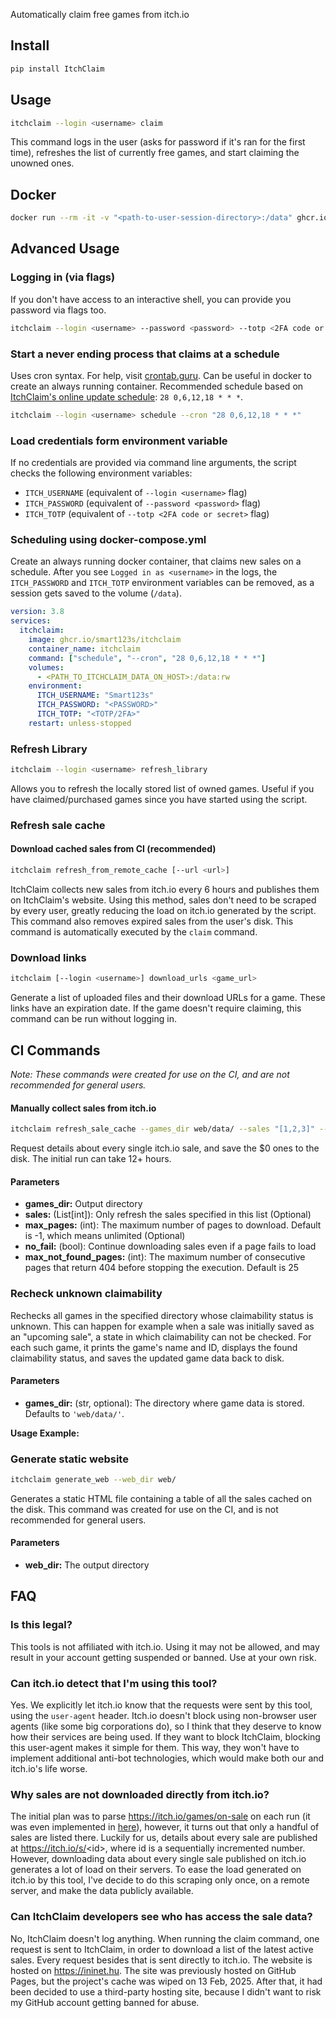 Automatically claim free games from itch.io

## Install
```bash
pip install ItchClaim
```

## Usage

```bash
itchclaim --login <username> claim
```
This command logs in the user (asks for password if it's ran for the first time), refreshes the list of currently free games, and start claiming the unowned ones.

## Docker

```bash
docker run --rm -it -v "<path-to-user-session-directory>:/data" ghcr.io/smart123s/itchclaim --login <username> claim
```

## Advanced Usage

### Logging in (via flags)
If you don't have access to an interactive shell, you can provide you password via flags too.

```bash
itchclaim --login <username> --password <password> --totp <2FA code or secret>
```

### Start a never ending process that claims at a schedule
Uses cron syntax. For help, visit [crontab.guru](https://crontab.guru).
Can be useful in docker to create an always running container.
Recommended schedule based on [ItchClaim's online update schedule](https://github.com/Smart123s/ItchClaim/blob/6704228164afa65a6501d5a2375aa2bc0a12e117/.github/workflows/web.yml#L21): `28 0,6,12,18 * * *`.
```bash
itchclaim --login <username> schedule --cron "28 0,6,12,18 * * *"
```

### Load credentials form environment variable
If no credentials are provided via command line arguments, the script checks the following environment variables:
 - `ITCH_USERNAME` (equivalent of `--login <username>` flag)
 - `ITCH_PASSWORD` (equivalent of `--password <password>` flag)
 - `ITCH_TOTP` (equivalent of `--totp <2FA code or secret>` flag)


### Scheduling using docker-compose.yml
Create an always running docker container, that claims new sales on a schedule.
After you see `Logged in as <username>` in the logs, the `ITCH_PASSWORD` and `ITCH_TOTP` environment variables can be removed, as a session gets saved to the volume (`/data`).
```yaml
version: 3.8
services:
  itchclaim:
    image: ghcr.io/smart123s/itchclaim
    container_name: itchclaim
    command: ["schedule", "--cron", "28 0,6,12,18 * * *"]
    volumes:
      - <PATH_TO_ITCHCLAIM_DATA_ON_HOST>:/data:rw
    environment:
      ITCH_USERNAME: "Smart123s"
      ITCH_PASSWORD: "<PASSWORD>"
      ITCH_TOTP: "<TOTP/2FA>"
    restart: unless-stopped
```

### Refresh Library
```bash
itchclaim --login <username> refresh_library
```
Allows you to refresh the locally stored list of owned games. Useful if you have claimed/purchased games since you have started using the script.

### Refresh sale cache

#### Download cached sales from CI (recommended)
```bash
itchclaim refresh_from_remote_cache [--url <url>]
```
ItchClaim collects new sales from itch.io every 6 hours and publishes them on ItchClaim's website. Using this method, sales don't need to be scraped by every user, greatly reducing the load on itch.io generated by the script.
This command also removes expired sales from the user's disk. This command is automatically executed by the `claim` command.

### Download links
```bash
itchclaim [--login <username>] download_urls <game_url>
```
Generate a list of uploaded files and their download URLs for a game. These links have an expiration date. If the game doesn't require claiming, this command can be run without logging in.

## CI Commands

*Note: These commands were created for use on the CI, and are not recommended for general users.*

#### Manually collect sales from itch.io
```bash
itchclaim refresh_sale_cache --games_dir web/data/ --sales "[1,2,3]" --max_pages -1
```
Request details about every single itch.io sale, and save the $0 ones to the disk.
The initial run can take 12+ hours.

#### Parameters
- **games_dir:** Output directory
- **sales:** (List[int]): Only refresh the sales specified in this list (Optional)
- **max_pages:** (int): The maximum number of pages to download. Default is -1, which means unlimited (Optional)
- **no_fail:** (bool): Continue downloading sales even if a page fails to load
- **max_not_found_pages:** (int): The maximum number of consecutive pages that return 404 before stopping the execution. Default is 25

### Recheck unknown claimability

Rechecks all games in the specified directory whose claimability status is unknown. This can happen for example when a sale was initially saved as an "upcoming sale", a state in which claimability can not be checked.
For each such game, it prints the game's name and ID, displays the found claimability status, and saves the updated game data back to disk.

#### Parameters
- **games_dir:** (str, optional): The directory where game data is stored. Defaults to `'web/data/'`.

**Usage Example:**

### Generate static website
```bash
itchclaim generate_web --web_dir web/
```
Generates a static HTML file containing a table of all the sales cached on the disk.
This command was created for use on the CI, and is not recommended for general users.

#### Parameters
- **web_dir:** The output directory

## FAQ

### Is this legal?
This tools is not affiliated with itch.io. Using it may not be allowed, and may result in your account getting suspended or banned. Use at your own risk.

### Can itch.io detect that I'm using this tool?
Yes. We explicitly let itch.io know that the requests were sent by this tool, using the `user-agent` header. Itch.io doesn't block using non-browser user agents (like some big corporations do), so I think that they deserve to know how their services are being used. If they want to block ItchClaim, blocking this user-agent makes it simple for them. This way, they won't have to implement additional anti-bot technologies, which would make both our and itch.io's life worse.

### Why sales are not downloaded directly from itch.io?
The initial plan was to parse https://itch.io/games/on-sale on each run (it was even implemented in [here](https://github.com/Smart123s/ItchClaim/blob/00ddfa3dfe57c747f09486fd7791f0e1d57347f3/ItchClaim/DiskManager.py#L31-L49)), however, it turns out that only a handful of sales are listed there.
Luckily for us, details about every sale are published at https://itch.io/s/<id\>, where id is a sequentially incremented number. However, downloading data about every single sale published on itch.io generates a lot of load on their servers. To ease the load generated on itch.io by this tool, I've decide to do this scraping only once, on a remote server, and make the data publicly available.

### Can ItchClaim developers see who has access the sale data?
No, ItchClaim doesn't log anything.
When running the claim command, one request is sent to ItchClaim, in order to download a list of the latest active sales. Every request besides that is sent directly to itch.io.
The website is hosted on https://ininet.hu.
The site was previously hosted on GitHub Pages, but the project's cache was wiped on 13 Feb, 2025. After that, it had been decided to use a third-party hosting site, because I didn't want to risk my GitHub account getting banned for abuse.
